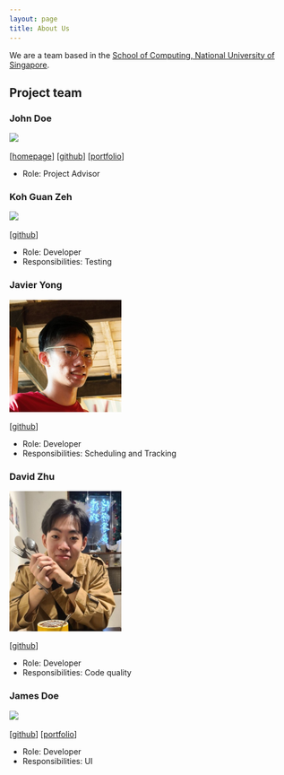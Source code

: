 ```yaml
---
layout: page
title: About Us
---
```


We are a team based in the [School of Computing, National University of Singapore](http://www.comp.nus.edu.sg).

## Project team

### John Doe

<img src="images/johndoe.png" width="200px">

[[homepage](http://www.comp.nus.edu.sg/~damithch)]
[[github](https://github.com/johndoe)]
[[portfolio](team/johndoe.md)]

* Role: Project Advisor

### Koh Guan Zeh

<img src="images/kohguanzeh.png" width="200px">

[[github](https://github.com/KohGuanZeh)]

* Role: Developer
* Responsibilities: Testing

### Javier Yong

<img src="images/javiery3889.png" width="200px">

[[github](https://github.com/Javiery3889)]

* Role: Developer
* Responsibilities: Scheduling and Tracking

### David Zhu

<img src="images/dethada.png" width="200px">

[[github](http://github.com/Dethada)]

* Role: Developer
* Responsibilities: Code quality

### James Doe

<img src="images/johndoe.png" width="200px">

[[github](http://github.com/johndoe)]
[[portfolio](team/johndoe.md)]

* Role: Developer
* Responsibilities: UI
